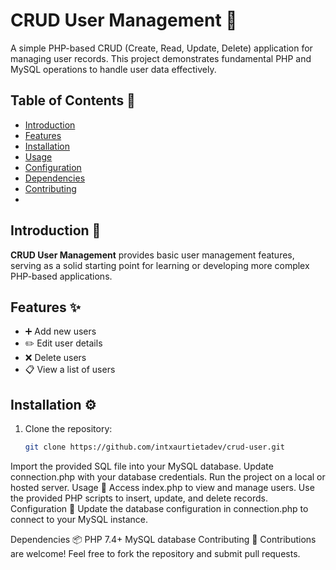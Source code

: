 # CRUD User Management 👥

A simple PHP-based CRUD (Create, Read, Update, Delete) application for managing user records. This project demonstrates fundamental PHP and MySQL operations to handle user data effectively.

## Table of Contents 📑
- [Introduction](#introduction)
- [Features](#features)
- [Installation](#installation)
- [Usage](#usage)
- [Configuration](#configuration)
- [Dependencies](#dependencies)
- [Contributing](#contributing)
- 
## Introduction 📖
**CRUD User Management** provides basic user management features, serving as a solid starting point for learning or developing more complex PHP-based applications.

## Features ✨
- ➕ Add new users
- ✏️ Edit user details
- ❌ Delete users
- 📋 View a list of users


## Installation ⚙️
1. Clone the repository:
   ```bash
   git clone https://github.com/intxaurtietadev/crud-user.git
Import the provided SQL file into your MySQL database.
Update connection.php with your database credentials.
Run the project on a local or hosted server.
Usage 🚀
Access index.php to view and manage users.
Use the provided PHP scripts to insert, update, and delete records.
Configuration 🔧
Update the database configuration in connection.php to connect to your MySQL instance.

Dependencies 📦
PHP 7.4+
MySQL database
Contributing 🤝
Contributions are welcome! Feel free to fork the repository and submit pull requests.
